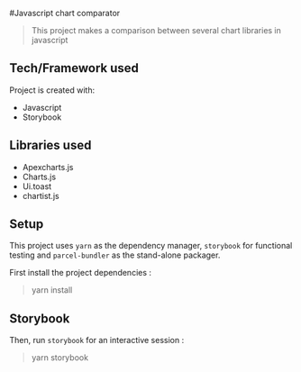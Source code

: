 
#Javascript chart comparator
>This project makes a comparison between several chart libraries in javascript

## Tech/Framework used
Project is created with:
* Javascript
* Storybook

## Libraries used
* Apexcharts.js
* Charts.js
* Ui.toast
* chartist.js

## Setup
This project uses ```yarn``` as the dependency manager, ```storybook``` for functional testing and ```parcel-bundler``` as the stand-alone packager.

First install the project dependencies :

>yarn install

## Storybook
Then, run ```storybook``` for an interactive session :

>yarn storybook
